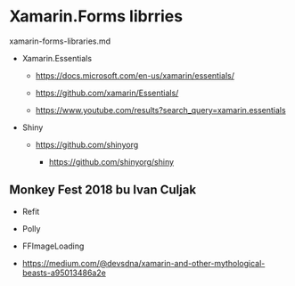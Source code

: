  
# Xamarin.Forms librries 

xamarin-forms-libraries.md

*   Xamarin.Essentials

    *   https://docs.microsoft.com/en-us/xamarin/essentials/

    *   https://github.com/xamarin/Essentials/

    *   https://www.youtube.com/results?search_query=xamarin.essentials

*   Shiny

    *   https://github.com/shinyorg

        *   https://github.com/shinyorg/shiny

## Monkey Fest 2018 bu Ivan Culjak


*   Refit

*   Polly

*   FFImageLoading

 *  https://medium.com/@devsdna/xamarin-and-other-mythological-beasts-a95013486a2e

